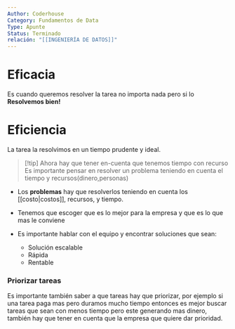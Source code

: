 ```yaml
---
Author: Coderhouse
Category: Fundamentos de Data
Type: Apunte
Status: Terminado
relación: "[[INGENIERÍA DE DATOS]]"
---
```

# Eficacia 

Es cuando queremos resolver la tarea no importa nada pero si lo **Resolvemos bien!**

# Eficiencia 

La tarea la resolvimos en un tiempo prudente y ideal.

>[!tip] Ahora hay que tener en-cuenta que tenemos tiempo con recurso
>Es importante pensar en resolver un problema teniendo en cuenta el tiempo y recursos(dinero,personas)

- Los **problemas** hay que resolverlos teniendo en cuenta los [[costo|costos]], recursos, y tiempo.

- Tenemos que escoger que es lo mejor para la empresa y que es lo que mas le conviene 

- Es importante hablar con el equipo y encontrar soluciones que sean:
	- Solución escalable
	- Rápida
	- Rentable

### Priorizar tareas

Es importante también saber a que tareas hay que priorizar, por ejemplo si una tarea paga mas pero duramos mucho tiempo entonces es mejor buscar tareas que sean con menos tiempo pero este generando mas dinero, también hay que tener en cuenta que la empresa que quiere dar prioridad.